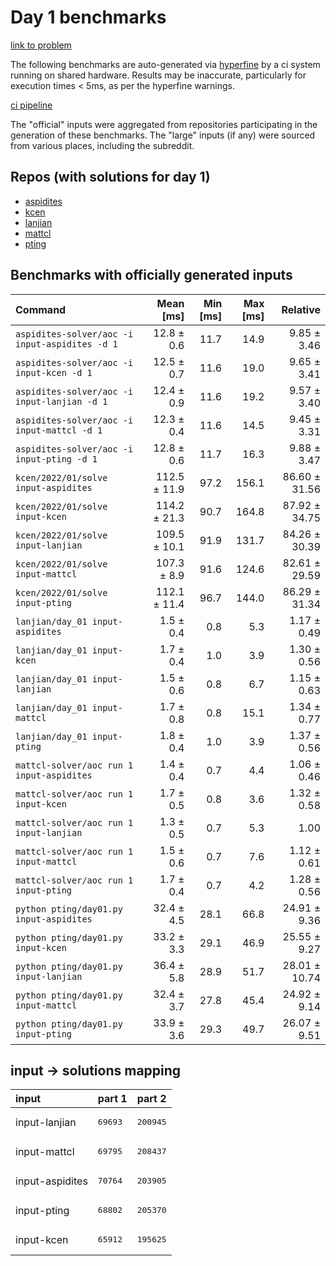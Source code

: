 # Day 1 benchmarks

[link to problem](http://adventofcode.com/2022/day/1)

The following benchmarks are auto-generated via [hyperfine](https://github.com/sharkdp/hyperfine) by a ci system running on shared hardware. Results may be inaccurate, particularly for execution times < 5ms, as per the hyperfine warnings.

[ci pipeline](http://ci.papercode.net:8080/teams/aoc2022/pipelines/aoc-compare-2022)

The "official" inputs were aggregated from repositories participating in the generation of these benchmarks. The "large" inputs (if any) were sourced from various places, including the subreddit.

## Repos (with solutions for day 1)


- [aspidites](https://github.com/aspidites/aoc2022)
- [kcen](https://github.com/kcen/AdventOfCode)
- [lanjian](https://github.com/LanJian/aoc-2022)
- [mattcl](https://github.com/mattcl/aoc2022)
- [pting](https://github.com/pting/aoc2022)

## Benchmarks with officially generated inputs
| Command | Mean [ms] | Min [ms] | Max [ms] | Relative |
|:---|---:|---:|---:|---:|
| `aspidites-solver/aoc -i input-aspidites -d 1` | 12.8 ± 0.6 | 11.7 | 14.9 | 9.85 ± 3.46 |
| `aspidites-solver/aoc -i input-kcen -d 1` | 12.5 ± 0.7 | 11.6 | 19.0 | 9.65 ± 3.41 |
| `aspidites-solver/aoc -i input-lanjian -d 1` | 12.4 ± 0.9 | 11.6 | 19.2 | 9.57 ± 3.40 |
| `aspidites-solver/aoc -i input-mattcl -d 1` | 12.3 ± 0.4 | 11.6 | 14.5 | 9.45 ± 3.31 |
| `aspidites-solver/aoc -i input-pting -d 1` | 12.8 ± 0.6 | 11.7 | 16.3 | 9.88 ± 3.47 |
| `kcen/2022/01/solve input-aspidites` | 112.5 ± 11.9 | 97.2 | 156.1 | 86.60 ± 31.56 |
| `kcen/2022/01/solve input-kcen` | 114.2 ± 21.3 | 90.7 | 164.8 | 87.92 ± 34.75 |
| `kcen/2022/01/solve input-lanjian` | 109.5 ± 10.1 | 91.9 | 131.7 | 84.26 ± 30.39 |
| `kcen/2022/01/solve input-mattcl` | 107.3 ± 8.9 | 91.6 | 124.6 | 82.61 ± 29.59 |
| `kcen/2022/01/solve input-pting` | 112.1 ± 11.4 | 96.7 | 144.0 | 86.29 ± 31.34 |
| `lanjian/day_01 input-aspidites` | 1.5 ± 0.4 | 0.8 | 5.3 | 1.17 ± 0.49 |
| `lanjian/day_01 input-kcen` | 1.7 ± 0.4 | 1.0 | 3.9 | 1.30 ± 0.56 |
| `lanjian/day_01 input-lanjian` | 1.5 ± 0.6 | 0.8 | 6.7 | 1.15 ± 0.63 |
| `lanjian/day_01 input-mattcl` | 1.7 ± 0.8 | 0.8 | 15.1 | 1.34 ± 0.77 |
| `lanjian/day_01 input-pting` | 1.8 ± 0.4 | 1.0 | 3.9 | 1.37 ± 0.56 |
| `mattcl-solver/aoc run 1 input-aspidites` | 1.4 ± 0.4 | 0.7 | 4.4 | 1.06 ± 0.46 |
| `mattcl-solver/aoc run 1 input-kcen` | 1.7 ± 0.5 | 0.8 | 3.6 | 1.32 ± 0.58 |
| `mattcl-solver/aoc run 1 input-lanjian` | 1.3 ± 0.5 | 0.7 | 5.3 | 1.00 |
| `mattcl-solver/aoc run 1 input-mattcl` | 1.5 ± 0.6 | 0.7 | 7.6 | 1.12 ± 0.61 |
| `mattcl-solver/aoc run 1 input-pting` | 1.7 ± 0.4 | 0.7 | 4.2 | 1.28 ± 0.56 |
| `python pting/day01.py input-aspidites` | 32.4 ± 4.5 | 28.1 | 66.8 | 24.91 ± 9.36 |
| `python pting/day01.py input-kcen` | 33.2 ± 3.3 | 29.1 | 46.9 | 25.55 ± 9.27 |
| `python pting/day01.py input-lanjian` | 36.4 ± 5.8 | 28.9 | 51.7 | 28.01 ± 10.74 |
| `python pting/day01.py input-mattcl` | 32.4 ± 3.7 | 27.8 | 45.4 | 24.92 ± 9.14 |
| `python pting/day01.py input-pting` | 33.9 ± 3.6 | 29.3 | 49.7 | 26.07 ± 9.51 |

## input -> solutions mapping
|input|part 1|part 2|
|:---|:---|:---|
|input-lanjian|<pre>69693</pre>|<pre>200945</pre>|
|input-mattcl|<pre>69795</pre>|<pre>208437</pre>|
|input-aspidites|<pre>70764</pre>|<pre>203905</pre>|
|input-pting|<pre>68802</pre>|<pre>205370</pre>|
|input-kcen|<pre>65912</pre>|<pre>195625</pre>|
